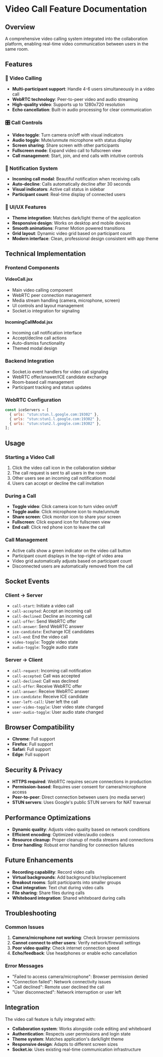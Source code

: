 # Video Call Feature Documentation

## Overview

A comprehensive video calling system integrated into the collaboration platform, enabling real-time video communication between users in the same room.

## Features

### 🎥 Video Calling

- **Multi-participant support**: Handle 4-6 users simultaneously in a video call
- **WebRTC technology**: Peer-to-peer video and audio streaming
- **High-quality video**: Supports up to 1280x720 resolution
- **Echo cancellation**: Built-in audio processing for clear communication

### 🎛️ Call Controls

- **Video toggle**: Turn camera on/off with visual indicators
- **Audio toggle**: Mute/unmute microphone with status display
- **Screen sharing**: Share screen with other participants
- **Fullscreen mode**: Expand video call to fullscreen view
- **Call management**: Start, join, and end calls with intuitive controls

### 🔔 Notification System

- **Incoming call modal**: Beautiful notification when receiving calls
- **Auto-decline**: Calls automatically decline after 30 seconds
- **Visual indicators**: Active call status in sidebar
- **Participant count**: Real-time display of connected users

### 🎨 UI/UX Features

- **Theme integration**: Matches dark/light theme of the application
- **Responsive design**: Works on desktop and mobile devices
- **Smooth animations**: Framer Motion powered transitions
- **Grid layout**: Dynamic video grid based on participant count
- **Modern interface**: Clean, professional design consistent with app theme

## Technical Implementation

### Frontend Components

#### VideoCall.jsx

- Main video calling component
- WebRTC peer connection management
- Media stream handling (camera, microphone, screen)
- UI controls and layout management
- Socket.io integration for signaling

#### IncomingCallModal.jsx

- Incoming call notification interface
- Accept/decline call actions
- Auto-dismiss functionality
- Themed modal design

### Backend Integration

- Socket.io event handlers for video call signaling
- WebRTC offer/answer/ICE candidate exchange
- Room-based call management
- Participant tracking and status updates

### WebRTC Configuration

```javascript
const iceServers = [
  { urls: "stun:stun.l.google.com:19302" },
  { urls: "stun:stun1.l.google.com:19302" },
  { urls: "stun:stun2.l.google.com:19302" },
];
```

## Usage

### Starting a Video Call

1. Click the video call icon in the collaboration sidebar
2. The call request is sent to all users in the room
3. Other users see an incoming call notification modal
4. Users can accept or decline the call invitation

### During a Call

- **Toggle video**: Click camera icon to turn video on/off
- **Toggle audio**: Click microphone icon to mute/unmute
- **Share screen**: Click monitor icon to share your screen
- **Fullscreen**: Click expand icon for fullscreen view
- **End call**: Click red phone icon to leave the call

### Call Management

- Active calls show a green indicator on the video call button
- Participant count displays in the top-right of video area
- Video grid automatically adjusts based on participant count
- Disconnected users are automatically removed from the call

## Socket Events

### Client → Server

- `call-start`: Initiate a video call
- `call-accepted`: Accept an incoming call
- `call-declined`: Decline an incoming call
- `call-offer`: Send WebRTC offer
- `call-answer`: Send WebRTC answer
- `ice-candidate`: Exchange ICE candidates
- `call-end`: End the video call
- `video-toggle`: Toggle video state
- `audio-toggle`: Toggle audio state

### Server → Client

- `call-request`: Incoming call notification
- `call-accepted`: Call was accepted
- `call-declined`: Call was declined
- `call-offer`: Receive WebRTC offer
- `call-answer`: Receive WebRTC answer
- `ice-candidate`: Receive ICE candidate
- `user-left-call`: User left the call
- `user-video-toggle`: User video state changed
- `user-audio-toggle`: User audio state changed

## Browser Compatibility

- **Chrome**: Full support
- **Firefox**: Full support
- **Safari**: Full support
- **Edge**: Full support

## Security & Privacy

- **HTTPS required**: WebRTC requires secure connections in production
- **Permission-based**: Requires user consent for camera/microphone access
- **Peer-to-peer**: Direct connection between users (no media server)
- **STUN servers**: Uses Google's public STUN servers for NAT traversal

## Performance Optimizations

- **Dynamic quality**: Adjusts video quality based on network conditions
- **Efficient encoding**: Optimized video/audio codecs
- **Resource cleanup**: Proper cleanup of media streams and connections
- **Error handling**: Robust error handling for connection failures

## Future Enhancements

- **Recording capability**: Record video calls
- **Virtual backgrounds**: Add background blur/replacement
- **Breakout rooms**: Split participants into smaller groups
- **Chat integration**: Text chat during video calls
- **File sharing**: Share files during calls
- **Whiteboard integration**: Shared whiteboard during calls

## Troubleshooting

### Common Issues

1. **Camera/microphone not working**: Check browser permissions
2. **Cannot connect to other users**: Verify network/firewall settings
3. **Poor video quality**: Check internet connection speed
4. **Echo/feedback**: Use headphones or enable echo cancellation

### Error Messages

- "Failed to access camera/microphone": Browser permission denied
- "Connection failed": Network connectivity issues
- "Call declined": Remote user declined the call
- "User disconnected": Network interruption or user left

## Integration

The video call feature is fully integrated with:

- **Collaboration system**: Works alongside code editing and whiteboard
- **Authentication**: Respects user permissions and login state
- **Theme system**: Matches application's dark/light theme
- **Responsive design**: Adapts to different screen sizes
- **Socket.io**: Uses existing real-time communication infrastructure
